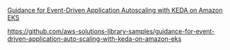 [Guidance for Event-Driven Application Autoscaling with KEDA on Amazon EKS](https://aws.amazon.com/solutions/guidance/event-driven-application-autoscaling-with-keda-on-amazon-eks/)

https://github.com/aws-solutions-library-samples/guidance-for-event-driven-application-auto-scaling-with-keda-on-amazon-eks